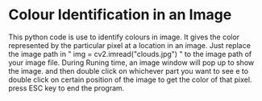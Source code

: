 # Colour Identification in an Image
This python code is use to identify colours in image. It gives the color represented by the particular pixel at a location in an image. Just replace the image path in " img = cv2.imread("clouds.jpg") " to the image path of your image file. During Runing time, an image window will pop up to show the image. and then double click on whichever part you want to see e to double click on certain position of the image to get the color of that pixel.  press ESC key to end the  program.
